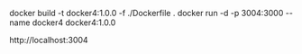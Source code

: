docker build -t docker4:1.0.0 -f ./Dockerfile .
docker run -d -p 3004:3000 --name docker4 docker4:1.0.0

http://localhost:3004
